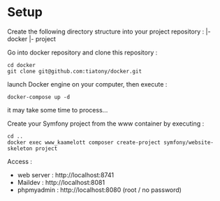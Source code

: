 # Setup
Create the following directory structure into your project repository : 
|- docker
|- project

Go into docker repository and clone this repository :
```
cd docker
git clone git@github.com:tiatony/docker.git
```
launch Docker engine on your computer, then execute : 
```
docker-compose up -d 
```
it may take some time to process... 

Create your Symfony project from the www container by executing : 
```
cd ..
docker exec www_kaamelott composer create-project symfony/website-skeleton project
```

Access : 
- web server : http://localhost:8741
- Maildev : http://localhost:8081
- phpmyadmin : http://localhost:8080 (root / no password)

